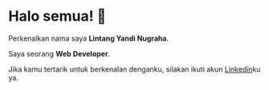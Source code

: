 # Halo semua! 👋

Perkenalkan nama saya **Lintang Yandi Nugraha**.

Saya seorang **Web Developer**.

Jika kamu tertarik untuk berkenalan denganku, silakan ikuti akun [Linkedin](https://www.linkedin.com/in/lintang-yandi-nugraha-631598223/)ku ya.

<!--
**yandi-nugraha/yandi-nugraha** is a ✨ _special_ ✨ repository because its `README.md` (this file) appears on your GitHub profile.

Here are some ideas to get you started:

- 🔭 I’m currently working on ...
- 🌱 I’m currently learning ...
- 👯 I’m looking to collaborate on ...
- 🤔 I’m looking for help with ...
- 💬 Ask me about ...
- 📫 How to reach me: ...
- 😄 Pronouns: ...
- ⚡ Fun fact: ...
-->
